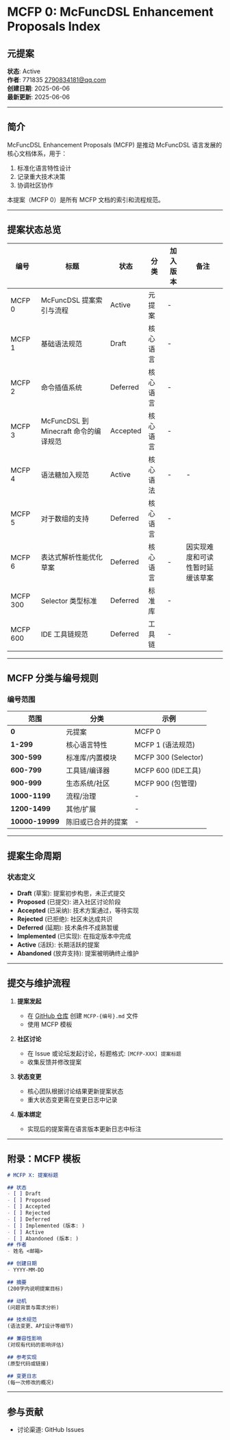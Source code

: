 # MCFP 0: McFuncDSL Enhancement Proposals Index

## 元提案
**状态**: Active  
**作者**: 771835 <2790834181@qq.com>  
**创建日期**: 2025-06-06  
**最新更新**: 2025-06-06  

---

## 简介
McFuncDSL Enhancement Proposals (MCFP) 是推动 McFuncDSL 语言发展的核心文档体系，用于：

1. 标准化语言特性设计
2. 记录重大技术决策
3. 协调社区协作

本提案（MCFP 0）是所有 MCFP 文档的索引和流程规范。

---

## 提案状态总览

| 编号       | 标题                            | 状态       | 分类   | 加入版本 | 备注               |
|----------|-------------------------------|----------|------|------|------------------|
| MCFP 0   | McFuncDSL 提案索引与流程             | Active   | 元提案  | -    |                  |
| MCFP 1   | 基础语法规范                        | Draft    | 核心语言 | -    |                  |
| MCFP 2   | 命令插值系统                        | Deferred | 核心语言 | -    |                  |
| MCFP 3   | McFuncDSL 到 Minecraft 命令的编译规范 | Accepted | 核心语言 | -    |                  |
| MCFP 4   | 语法糖加入规范                       | Active   | 核心语法 | -    | -                |
| MCFP 5   | 对于数组的支持                       | Deferred | 核心语言 | -    |                  |
| MCFP 6   | 表达式解析性能优化草案                   | Deferred | 核心语言 | -    | 因实现难度和可读性暂时延缓该草案 |
| MCFP 300 | Selector 类型标准                 | Deferred | 标准库  | -    |                  |
| MCFP 600 | IDE 工具链规范                     | Deferred | 工具链  | -    |                  |

---

## MCFP 分类与编号规则

### 编号范围
| 范围              | 分类        | 示例                  |
|-----------------|-----------|---------------------|
| **0**           | 元提案       | MCFP 0              |
| **1-299**       | 核心语言特性    | MCFP 1 (语法规范)       |
| **300-599**     | 标准库/内置模块  | MCFP 300 (Selector) |
| **600-799**     | 工具链/编译器   | MCFP 600 (IDE工具)    |
| **900-999**     | 生态系统/社区   | MCFP 900 (包管理)      |
| **1000-1199**   | 流程/治理     | -                   |
| **1200-1499**   | 其他/扩展     | -                   |
| **10000-19999** | 陈旧或已合并的提案 | -                   |

---
## 提案生命周期

### 状态定义
- **Draft** (草案): 提案初步构思，未正式提交
- **Proposed** (已提交): 进入社区讨论阶段
- **Accepted** (已采纳): 技术方案通过，等待实现
- **Rejected** (已拒绝): 社区未达成共识
- **Deferred** (延期): 技术条件不成熟暂缓
- **Implemented** (已实现): 在指定版本中完成
- **Active** (活跃): 长期活跃的提案
- **Abandoned** (放弃支持): 提案被明确终止维护
---

## 提交与维护流程

1. **提案发起**  
   - 在 [GitHub 仓库](https://github.com/your-repo) 创建 `MCFP-{编号}.md` 文件
   - 使用 MCFP 模板

2. **社区讨论**  
   - 在 Issue 或论坛发起讨论，标题格式: `[MCFP-XXX] 提案标题`
   - 收集反馈并修改提案

3. **状态变更**  
   - 核心团队根据讨论结果更新提案状态
   - 重大状态变更需在变更日志中记录

4. **版本绑定**  
   - 实现后的提案需在语言版本更新日志中标注

---

## 附录：MCFP 模板

```markdown
# MCFP X: 提案标题

## 状态
- [ ] Draft
- [ ] Proposed
- [ ] Accepted
- [ ] Rejected
- [ ] Deferred
- [ ] Implemented (版本: )
- [ ] Active
- [ ] Abandoned (版本: )
## 作者
- 姓名 <邮箱>

## 创建日期
- YYYY-MM-DD

## 摘要
(200字内说明提案目标)

## 动机
(问题背景与需求分析)

## 技术规范
(语法变更、API设计等细节)

## 兼容性影响
(对现有代码的影响评估)

## 参考实现
(原型代码或链接)

## 变更日志
(每一次修改的概况)
```

---

## 参与贡献
- 讨论渠道: GitHub Issues
